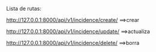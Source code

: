 Lista de rutas:


http://127.0.0.1:8000/api/v1/incidence/create/<pk> ==>crear


http://127.0.0.1:8000/api/v1/incidence/update/<pk> ==>actualiza


http://127.0.0.1:8000/api/v1/incidence/delete/<pk> ==>borra




